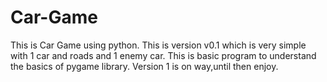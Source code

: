 # Car-Game
This is Car Game using python. This is version v0.1 which is very simple with 1 car and roads and 1 enemy car. This is basic program to understand the basics of pygame library. Version 1 is on way,until then enjoy.
